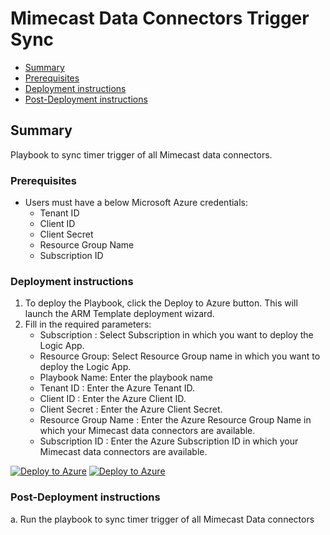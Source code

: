# Mimecast Data Connectors Trigger Sync

* [Summary](#Summary)
* [Prerequisites](#Prerequisites)
* [Deployment instructions](#Deployment-instructions)
* [Post-Deployment instructions](#Post-Deployment-instructions)
        

## Summary<a name="Summary"></a>

Playbook to sync timer trigger of all Mimecast data connectors.

### Prerequisites<a name="Prerequisites"></a>

* Users must have a below Microsoft Azure credentials:
    * Tenant ID
    * Client ID
    * Client Secret 
    * Resource Group Name
    * Subscription ID

### Deployment instructions<a name="Deployment-instructions"></a>

1. To deploy the Playbook, click the Deploy to Azure button. This will launch the ARM Template deployment wizard.
2. Fill in the required parameters:
    * Subscription : Select Subscription in which you want to deploy the Logic App.
    * Resource Group: Select Resource Group name in which you want to deploy the Logic App.
    * Playbook Name: Enter the playbook name
    * Tenant ID : Enter the Azure Tenant ID.
    * Client ID : Enter the Azure Client ID.
    * Client Secret : Enter the Azure Client Secret.
    * Resource Group Name : Enter the Azure Resource Group Name in which your Mimecast data connectors are available.
    * Subscription ID : Enter the Azure Subscription ID in which your Mimecast data connectors are available.

[![Deploy to Azure](https://aka.ms/deploytoazurebutton)](https%3A%2F%2Fportal.azure.com%2F%23create%2FMicrosoft.Template%2Furi%2Fhttps%3A%2F%2Fraw.githubusercontent.com%2FAzure%2FAzure-Sentinel%2Fmaster%2FSolutions%2FInfoblox%2FPlaybooks%2FInfoblox%20Data%20Connector%20Trigger%20Sync%2Fazuredeploy.json) [![Deploy to Azure](https://aka.ms/deploytoazuregovbutton)](https%3A%2F%2Fportal.azure.us%2F%23create%2FMicrosoft.Template%2Furi%2Fhttps%3A%2F%2Fraw.githubusercontent.com%2FAzure%2FAzure-Sentinel%2Fmaster%2FSolutions%2FInfoblox%2FPlaybooks%2FInfoblox%20Data%20Connectors%20Trigger%20Sync%2Fazuredeploy.json)

### Post-Deployment instructions<a name="Post-Deployment-instructions"></a>

a. Run the playbook to sync timer trigger of all Mimecast Data connectors
